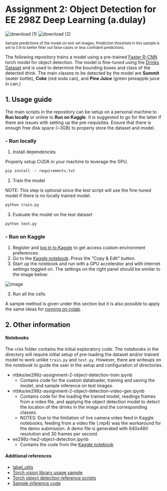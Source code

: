 # Assignment 2: Object Detection for EE 298Z Deep Learning (a.dulay)

![download (1)](https://user-images.githubusercontent.com/43136926/166107742-36f33e6c-6c62-4099-8adb-bbb3adf6335f.png)
![download (2)](https://user-images.githubusercontent.com/43136926/166107743-f2c6c717-ce8a-4a1e-b2f1-98621efbe128.png)

<sup>Sample predictions of the model on test set images. Prediction threshold in this sample is set to 0.9 to better filter out false cases or less confident predictions.</sup>

The following repository trains a model using a pre-trained [Faster R-CNN](https://arxiv.org/abs/1506.01497) torch model for object detection. The model is fine-tuned using the [Drinks Dataset](https://github.com/roatienza/Deep-Learning-Experiments/blob/master/versions/2022/datasets/python/dataloader_demo.ipynb) and is used to determine the bounding boxes and class of the detected drink. The main classes to be detected by the model are **Summit** (water bottle), **Coke** (red soda can), and **Pine Juice** (green pineapple juice in can.)


## 1. Usage guide

The main scripts in the repository can be setup on a personal machine to **Run locally** or online to **Run on Kaggle**. It is suggested to go for the latter if there are issues with setting up the pre-requisites. Ensure that there is enough free disk space (~3GB) to properly store the dataset and model.

### - Run locally

1. Install dependencies

Properly setup CUDA in your machine to leverage the GPU.

```bash
pip install -r requirements.txt
```

2. Train the model

NOTE: This step is optional since the test script will use the fine-tuned model if there is no locally trained model.
```bash
python train.py
```

3. Evaluate the model on the test dataset
```bash
python test.py
```

### - Run on Kaggle

1. Register and [log in to Kaggle](https://www.kaggle.com/) to get access custom environment preferences.
2. Go to the [Kaggle notebook](https://www.kaggle.com/amielle/ee298z-hw2-object-detection/notebook). Press the "Copy & Edit" button. 
3. Start up the notebook and run with a GPU accelerator and with internet settings toggled on. The settings on the right panel should be similar to the image below:

![image](https://user-images.githubusercontent.com/43136926/166148981-626ce855-03f2-44b2-9731-83d556fbc8f6.png)

3. Run all the cells

A sample method is given under this section but it is also possible to apply the same ideas for [running on colab](https://colab.research.google.com/?utm_source=scs-index).

## 2. Other information

#### Notebooks
The `ntbk` folder contains the initial exploratory code. The notebooks in the directory will require initial setup of pre-loading the dataset and/or trained model to work unlike `train.py` and `test.py`. However, there are writeups on the notebook to guide the user in the setup and configuration of directories.
* ntbks/ee298z-assignment-2-object-detection-train.ipynb
  * Contains code for the custom dataloader, training and saving the model, and sample inference on test images.
* ntbks/ee298z-assignment-2-object-detection-video-gen.ipynb
  * Contains code for the loading the trained model, readings frames from a video file, and applying the object detection model to detect the location of the drinks in the image and the corresponding classes. 
  * NOTES: Due to the limitation of live camera video feed in Kaggle notebooks, feeding from a video file (.mp4) was the workaround for the demo submission. A demo file is generated with 640x480 resolution and 30 frames per second.
* ee298z-hw2-object-detection.ipynb
  * Contains the code from the [Kaggle notebook](https://www.kaggle.com/amielle/ee298z-hw2-object-detection/notebook)
#### Additional references
* [label_utils](https://github.com/roatienza/Deep-Learning-Experiments/blob/master/versions/2022/datasets/python/label_utils.py) 
* [Torch vision library usage sample](https://pytorch.org/tutorials/intermediate/torchvision_tutorial.html) 
* [Torch object detection reference scripts](https://github.com/pytorch/vision/tree/main/references/detection)
* [Sample inference code](https://debuggercafe.com/custom-object-detection-using-pytorch-faster-rcnn/)
